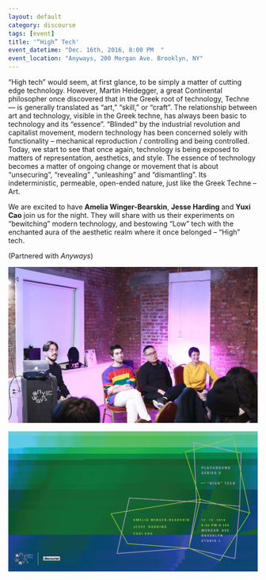 ```yaml
---
layout: default
category: discourse
tags: [event]
title: '“High” Tech'
event_datetime: "Dec. 16th, 2016, 8:00 PM  "
event_location: "Anyways, 200 Morgan Ave. Brooklyn, NY"
---
```


“High tech” would seem, at first glance, to be simply a matter of cutting edge technology. However, Martin Heidegger, a great Continental philosopher once discovered that in the Greek root of technology, Techne — is generally translated as “art,” “skill,” or “craft”.  The relationship between art and technology, visible in the Greek techne, has always been basic to technology and its “essence”. “Blinded” by the industrial revolution and capitalist movement, modern technology has been concerned solely with functionality – mechanical reproduction / controlling and being controlled.  Today, we start to see that once again, technology is being exposed to matters of representation, aesthetics, and style. The essence of technology becomes a matter of ongoing change or movement that is about “unsecuring”, “revealing” ,“unleashing” and “dismantling”. Its indeterministic, permeable, open-ended nature, just like the Greek Techne – Art.

We are excited to have **Amelia Winger-Bearskin**, **Jesse Harding** and **Yuxi Cao** join us for the night. They will share with us their experiments on “bewitching” modern technology, and bestowing “Low” tech with the enchanted aura of the aesthetic realm where it once belonged – “High” tech.

(Partnered with _Anyways_)

![](/assets/image/di/di_16.png)

![400](/assets/image/di/di_17.png)
